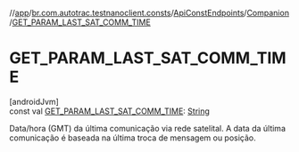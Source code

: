 //[app](../../../../index.md)/[br.com.autotrac.testnanoclient.consts](../../index.md)/[ApiConstEndpoints](../index.md)/[Companion](index.md)/[GET_PARAM_LAST_SAT_COMM_TIME](-g-e-t_-p-a-r-a-m_-l-a-s-t_-s-a-t_-c-o-m-m_-t-i-m-e.md)

# GET_PARAM_LAST_SAT_COMM_TIME

[androidJvm]\
const val [GET_PARAM_LAST_SAT_COMM_TIME](-g-e-t_-p-a-r-a-m_-l-a-s-t_-s-a-t_-c-o-m-m_-t-i-m-e.md): [String](https://kotlinlang.org/api/latest/jvm/stdlib/kotlin/-string/index.html)

Data/hora (GMT) da última comunicação via rede satelital. A data da última comunicação é baseada na última troca de mensagem ou posição.
